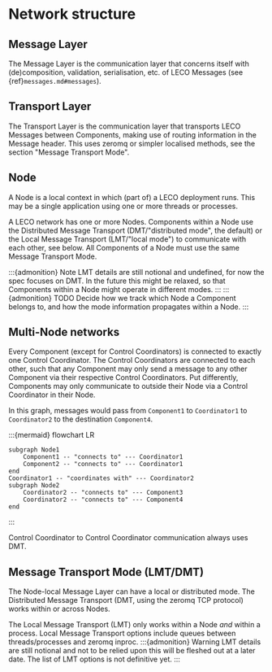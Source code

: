 # Network structure

## Message Layer
The Message Layer is the communication layer that concerns itself with (de)composition, validation, serialisation, etc. of LECO Messages (see {ref}`messages.md#messages`).

## Transport Layer
The Transport Layer is the communication layer that transports LECO Messages between Components, making use of routing information in the Message header.
This uses zeromq or simpler localised methods, see the section "Message Transport Mode".

## Node
A Node is a local context in which (part of) a LECO deployment runs. 
This may be a single application using one or more threads or processes. 

A LECO network has one or more Nodes.
Components within a Node use the Distributed Message Transport (DMT/"distributed mode", the default) or the Local Message Transport (LMT/"local mode") to communicate with each other, see below.
All Components of a Node must use the same Message Transport Mode.

:::{admonition} Note
LMT details are still notional and undefined, for now the spec focuses on DMT. 
In the future this might be relaxed, so that Components within a Node might operate in different modes.
:::
:::{admonition} TODO
Decide how we track which Node a Component belongs to, and how the mode information propagates within a Node.
:::

## Multi-Node networks
Every Component (except for Control Coordinators) is connected to exactly one Control Coordinator. 
The Control Coordinators are connected to each other, such that any Component may only send a message to any other Component via their respective Control Coordinators.
Put differently, Components may only communicate to outside their Node via a Control Coordinator in their Node.

In this graph, messages would pass from `Component1` to `Coordinator1` to `Coordinator2` to the destination `Component4`.

:::{mermaid}
flowchart LR

    subgraph Node1
        Component1 -- "connects to" --- Coordinator1
        Component2 -- "connects to" --- Coordinator1
    end
    Coordinator1 -- "coordinates with" --- Coordinator2
    subgraph Node2
        Coordinator2 -- "connects to" --- Component3
        Coordinator2 -- "connects to" --- Component4
    end
:::

Control Coordinator to Control Coordinator communication always uses DMT.

## Message Transport Mode (LMT/DMT)
The Node-local Message Layer can have a local or distributed mode.
The Distributed Message Transport (DMT, using the zeromq TCP protocol) works within or across Nodes.

The Local Message Transport (LMT) only works within a Node _and_ within a process.
Local Message Transport options include queues between threads/processes and zeromq inproc.
:::{admonition} Warning
LMT details are still notional and not to be relied upon this will be fleshed out at a later date. 
The list of LMT options is not definitive yet.
:::
